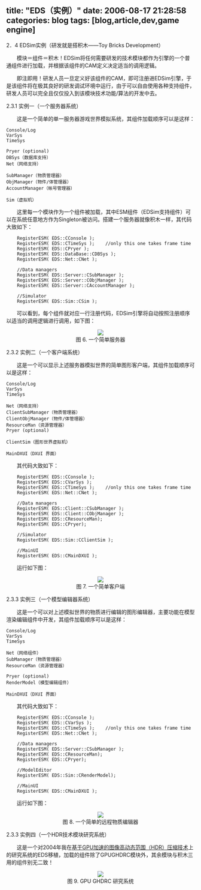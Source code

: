 title: "EDS（实例）"
date: 2006-08-17 21:28:58
categories: blog
tags: [blog,article,dev,game engine]
---    
2．4 EDSim实例（研发就是搭积木——Toy Bricks Development）    
  
　　模块＝组件＝积木！EDSim将任何需要研发的技术模块都作为引擎的一个普通组件进行加载，并根据该组件的CAM定义决定适当的调用逻辑。  
  
　　即注即用！研发人员一旦定义好该组件的CAM，即可注册进EDSim引擎，于是该组件将在极其良好的研发调试环境中运行，由于可以自由使用各种支持组件，研发人员可以完全且仅仅投入到该模块技术功能/算法的开发中去。

2.3.1 实例一（一个服务器系统）  
  
　　这是一个简单的单一服务器游戏世界模拟系统，其组件加载顺序可以是这样：
  
	Console/Log
	VarSys
	TimeSys

	Pryer (optional)
	DBSys（数据库支持）
	Net（网络支持）

	SubManager（物质管理器）
	ObjManager（物件/体管理器）
	AccountManager（帐号管理器）

	Sim（虚拟机）

　　这里每一个模块作为一个组件被加载，其中ESM组件（EDSim支持组件）可以在系统任意地方作为Singleton被访问。搭建一个服务器就像积木一样，其代码大致如下：

        RegisterESM( EDS::CConsole );
        RegisterESM( EDS::CTimeSys );    //only this one takes frame time
        RegisterESM( EDS::CPryer );
        RegisterESM( EDS::DataBase::CDBSys );
        RegisterESM( EDS::Net::CNet );

        //Data managers
        RegisterESM( EDS::Server::CSubManager );
        RegisterESM( EDS::Server::CObjManager );
        RegisterESM( EDS::Server::CAccountManager );

        //Simulator
        RegisterESM( EDS::Sim::CSim );

　　可以看到，每个组件就对应一行注册代码，EDSim引擎将自动按照注册顺序以适当的调用逻辑进行调用，如下图：

<div style="text-align:center;"><img src="http://blog.scorpionstudio.com:8090/projects/eds/image003.jpg" style="vertical-align:middle;"/></div>
<div style="text-align:center;">图 6. 一个简单服务器</div>


2.3.2 实例二（一个客户端系统）

　　这是一个可以显示上述服务器模拟世界的简单图形客户端，其组件加载顺序可以是这样：

	Console/Log
	VarSys
	TimeSys

	Net（网络支持）
	ClientSubManager（物质管理器）
	ClientObjManager（物件/体管理器）
	ResourceMan（资源管理器）
	Pryer (optional)

	ClientSim（图形世界虚拟机）

	MainDXUI（DXUI 界面）

　　其代码大致如下：

        RegisterESM( EDS::CConsole );
        RegisterESM( EDS::CVarSys );
        RegisterESM( EDS::CTimeSys );    //only this one takes frame time
        RegisterESM( EDS::Net::CNet );

        //Data managers
        RegisterESM( EDS::Client::CSubManager );
        RegisterESM( EDS::Client::CObjManager );
        RegisterESM( EDS::CResourceMan);
        RegisterESM( EDS::CPryer);

        //Simulator
        RegisterESM( EDS::Sim::CClientSim );

        //MainUI
        RegisterESM( EDS::CMainDXUI );

　　运行如下图：


<div style="text-align:center;"><img src="http://blog.scorpionstudio.com:8090/projects/eds/image007.jpg" style="vertical-align:middle;"/></div>
<div style="text-align:center;">图  7. 一个简单客户端</div>  

  
2.3.3 实例三（一个模型编辑器系统）

　　这是一个可以对上述模拟世界的物质进行编辑的图形编辑器，主要功能在模型渲染编辑组件中开发，其组件加载顺序可以是这样：

	Console/Log
	VarSys
	TimeSys

	Net（网络组件）
	SubManager（物质管理器）
	ResourceMan（资源管理器）

	Pryer (optional)
	RenderModel（模型编辑组件）

	MainDXUI（DXUI 界面）

　　其代码大致如下：

        RegisterESM( EDS::CConsole );
        RegisterESM( EDS::CVarSys );
        RegisterESM( EDS::CTimeSys );    //only this one takes frame time
        RegisterESM( EDS::Net::CNet );

        //Data managers
        RegisterESM( EDS::Server::CSubManager );
        RegisterESM( EDS::CResourceMan);
        RegisterESM( EDS::CPryer);

        //ModelEditor
        RegisterESM( EDS::Sim::CRenderModel);

        //MainUI
        RegisterESM( EDS::CMainDXUI );

　　运行如下图：

<div style="text-align:center;"><img src="http://blog.scorpionstudio.com:8090/projects/eds/test_sceneman.jpg" style="vertical-align:middle;"/></div>
<div style="text-align:center;">图 8. 一个简单的远程物质编辑器</div>  



2.3.3 实例四（一个HDR技术模块研究系统）

　　这是一个对2004年我在[基于GPU加速的图像高动态范围（HDR）压缩技术](http://blog.scorpionstudio.com:8090/projects/hdr/hdr.htm)上的研究系统的EDS移植，加载的组件除了GPUGHDRC模块外，其余模块与积木三用的组件别无二致！

  
<div style="text-align:center;"><img src="http://blog.scorpionstudio.com:8090/projects/eds/image013.jpg" style="vertical-align:middle;"/></div>
<div style="text-align:center;">图 9. GPU GHDRC 研究系统</div>
